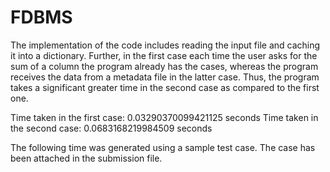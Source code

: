 # FDBMS

The implementation of the code includes reading the input file and caching it into a dictionary. Further, in the first case each time the user asks for the sum of a column the program already has the cases, whereas the program receives the data from a metadata file in the latter case. Thus, the program takes a significant greater time in the second case as compared to the first one.

Time taken in the first case: 0.03290370099421125 seconds
Time taken in the second case: 0.0683168219984509 seconds

The following time was generated using a sample test case. The case has been attached in the submission file.